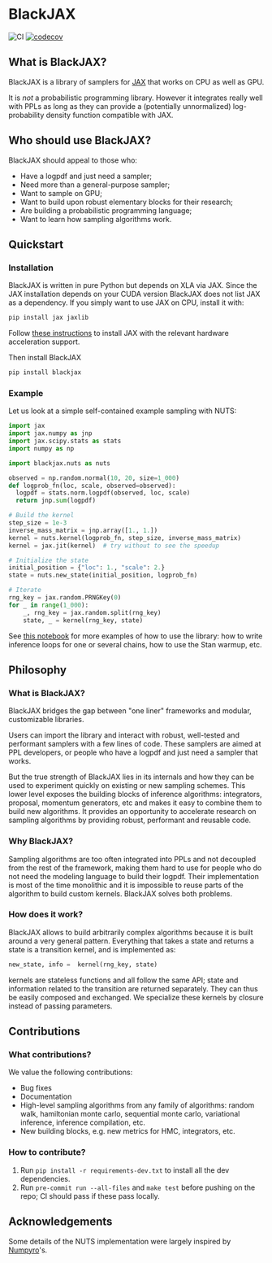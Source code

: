 # BlackJAX
![CI](https://github.com/blackjax-devs/blackjax/workflows/Run%20tests/badge.svg?branch=main)
[![codecov](https://codecov.io/gh/blackjax-devs/blackjax/branch/main/graph/badge.svg)](https://codecov.io/gh/blackjax-devs/blackjax)


## What is BlackJAX?

BlackJAX is a library of samplers for [JAX](https://github.com/google/jax) that
works on CPU as well as GPU.

It is *not* a probabilistic programming library. However it integrates really
well with PPLs as long as they can provide a (potentially unnormalized)
log-probability density function compatible with JAX.

## Who should use BlackJAX?

BlackJAX should appeal to those who:
- Have a logpdf and just need a sampler;
- Need more than a general-purpose sampler;
- Want to sample on GPU;
- Want to build upon robust elementary blocks for their research;
- Are building a probabilistic programming language;
- Want to learn how sampling algorithms work.

## Quickstart

### Installation

BlackJAX is written in pure Python but depends on XLA via JAX. Since the JAX
installation depends on your CUDA version BlackJAX does not list JAX as a
dependency. If you simply want to use JAX on CPU, install it with:

```python
pip install jax jaxlib
```

Follow [these instructions](https://github.com/google/jax#installation) to
install JAX with the relevant hardware acceleration support.

Then install BlackJAX

```bash
pip install blackjax
```

### Example

Let us look at a simple self-contained example sampling with NUTS:

```python
import jax
import jax.numpy as jnp
import jax.scipy.stats as stats
import numpy as np

import blackjax.nuts as nuts

observed = np.random.normal(10, 20, size=1_000)
def logprob_fn(loc, scale, observed=observed):
  logpdf = stats.norm.logpdf(observed, loc, scale)
  return jnp.sum(logpdf)

# Build the kernel
step_size = 1e-3
inverse_mass_matrix = jnp.array([1., 1.])
kernel = nuts.kernel(logprob_fn, step_size, inverse_mass_matrix)
kernel = jax.jit(kernel)  # try without to see the speedup

# Initialize the state
initial_position = {"loc": 1., "scale": 2.}
state = nuts.new_state(initial_position, logprob_fn)

# Iterate
rng_key = jax.random.PRNGKey(0)
for _ in range(1_000):
    _, rng_key = jax.random.split(rng_key)
    state, _ = kernel(rng_key, state)
```

See [this
notebook](https://github.com/blackjax-devs/blackjax/blob/master/notebooks/Introduction.ipynb) for more examples of how to use the library: how to write inference loops for one or several chains, how to use the Stan warmup, etc.

## Philosophy

### What is BlackJAX?

BlackJAX bridges the gap between "one liner" frameworks and modular, customizable
libraries.

Users can import the library and interact with robust, well-tested and performant
samplers with a few lines of code. These samplers are aimed at PPL developers,
or people who have a logpdf and just need a sampler that works.

But the true strength of BlackJAX lies in its internals and how they can be used
to experiment quickly on existing or new sampling schemes. This lower level
exposes the building blocks of inference algorithms: integrators, proposal,
momentum generators, etc and makes it easy to combine them to build new
algorithms. It provides an opportunity to accelerate research on sampling
algorithms by providing robust, performant and reusable code.

### Why BlackJAX?

Sampling algorithms are too often integrated into PPLs and not decoupled from
the rest of the framework, making them hard to use for people who do not need
the modeling language to build their logpdf. Their implementation is most of
the time monolithic and it is impossible to reuse parts of the algorithm to
build custom kernels. BlackJAX solves both problems.

### How does it work?

BlackJAX allows to build arbitrarily complex algorithms because it is built
around a very general pattern. Everything that takes a state and returns a state
is a transition kernel, and is implemented as:

```python
new_state, info =  kernel(rng_key, state)
```

kernels are stateless functions and all follow the same API; state and
information related to the transition are returned separately. They can thus be
easily composed and exchanged. We specialize these kernels by closure instead of
passing parameters.

## Contributions

### What contributions?

We value the following contributions:
- Bug fixes
- Documentation
- High-level sampling algorithms from any family of algorithms: random walk,
  hamiltonian monte carlo, sequential monte carlo, variational inference,
  inference compilation, etc.
- New building blocks, e.g. new metrics for HMC, integrators, etc.

### How to contribute?

1. Run `pip install -r requirements-dev.txt` to install all the dev
   dependencies.
2. Run `pre-commit run --all-files` and `make test` before pushing on the repo; CI should pass if
   these pass locally.


## Acknowledgements

Some details of the NUTS implementation were largely inspired by
[Numpyro](https://github.com/pyro-ppl/numpyro)'s.
